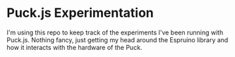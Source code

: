 # Puck.js Experimentation

I'm using this repo to keep track of the experiments I've been running with Puck.js. Nothing fancy, just getting my head around the Espruino library and how it interacts with the hardware of the Puck.
